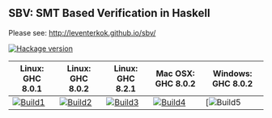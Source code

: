 ## SBV: SMT Based Verification in Haskell

Please see: http://leventerkok.github.io/sbv/

[![Hackage version](http://img.shields.io/hackage/v/sbv.svg?label=Hackage)](http://hackage.haskell.org/package/sbv)

| Linux: GHC 8.0.1  | Linux: GHC 8.0.2  | Linux: GHC 8.2.1  | Mac OSX: GHC 8.0.2| Windows: GHC 8.0.2|
|-------------------|-------------------|-------------------|-------------------|-------------------|
| [![Build1][1]][5] | [![Build2][2]][5] | [![Build3][3]][5] | [![Build4][4]][5] |[![Build5][6]	    |

[1]: https://travis-matrix-badges.herokuapp.com/repos/LeventErkok/sbv/branches/master/1
[2]: https://travis-matrix-badges.herokuapp.com/repos/LeventErkok/sbv/branches/master/2
[3]: https://travis-matrix-badges.herokuapp.com/repos/LeventErkok/sbv/branches/master/3
[4]: https://travis-matrix-badges.herokuapp.com/repos/LeventErkok/sbv/branches/master/4
[5]: https://travis-ci.org/LeventErkok/sbv
[6]: https://ci.appveyor.com/api/projects/status/0ggy8yrwotnw2j0n?svg=true

